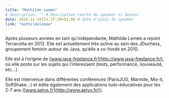 ```yaml
---
title: "Mathilde Lemée"
# description: "" # Description courte du speaker si besoin
date: 2019-11-24T23:37:39+01:00 # date d'ajout du speaker
link: "mathildelemee"
---
```

Après plusieurs années en tant qu'indépendante, Mathilde Lemée a rejoint Terracotta en 2012. Elle est actuellement très active au sein des JDuchess, groupement feminin autour de Java, qu’elle a co-fondé en 2010.

Elle est à l’origine de [www.java-freelance.fr](http://www.java-freelance.fr/), où elle poste sur les sujets qui l’interessent (tests, performance, nouveauté, etc...).

Elle est intervenue dans différentes conférences (ParisJUG, Marmite, Mix-it, SoftShake...) et édite également des applications ludo-éducatives pour les 2-7 ans ([www.aetys.fr](http://www.aetys.fr/)).